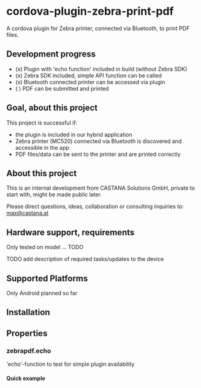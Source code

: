 # cordova-plugin-zebra-print-pdf
A cordova plugin for Zebra printer, connected via Bluetooth, to print PDF files.

## Development progress

  - (x) Plugin with 'echo function' included in build (without Zebra SDK)
  - (x) Zebra SDK included, simple API function can be called
  - (x) Bluetooth connected printer can be accessed via plugin
  - ( ) PDF can be submitted and printed

## Goal, about this project
This project is successful if:
  - the plugin is included in our hybrid application
  - Zebra printer (MC520) connected via Bluetooth is discovered and accessible in the app
  - PDF files/data can be sent to the printer and are printed correctly

## About this project
This is an internal development from CASTANA Solutions GmbH, private to start with, might be made public later.

Please direct questions, ideas, collaboration or consulting inquiries to: max@castana.at

## Hardware support, requirements
Only tested on model ... TODO

TODO add description of required tasks/updates to the device

## Supported Platforms
Only Android planned so far

## Installation

## Properties

### zebrapdf.echo
'echo'-function to test for simple plugin availability

#### Quick example

